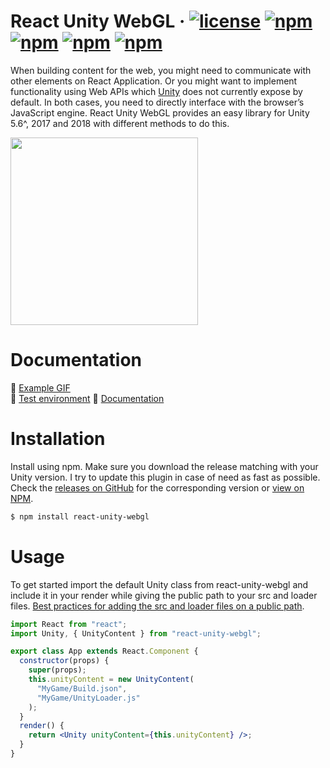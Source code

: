 # React Unity WebGL &middot; [![license](https://img.shields.io/badge/license-MIT-red.svg)]() [![npm](https://img.shields.io/npm/v/react-unity-webgl.svg)]() [![npm](https://img.shields.io/badge/build-passing-brightgreen.svg)]() [![npm](https://img.shields.io/npm/dt/react-unity-webgl.svg)]() [![npm](https://img.shields.io/badge/typescript-supported-2a507e.svg)]()

When building content for the web, you might need to communicate with other elements on React Application. Or you might want to implement functionality using Web APIs which [Unity](https://unity3d.com) does not currently expose by default. In both cases, you need to directly interface with the browser’s JavaScript engine. React Unity WebGL provides an easy library for Unity 5.6^, 2017 and 2018 with different methods to do this.

<img src="https://raw.githubusercontent.com/jeffreylanters/react-unity-webgl/master/resources/readme/logo.png" width="300px"><br />

# Documentation

👀 [Example GIF](https://raw.githubusercontent.com/jeffreylanters/react-unity-webgl/master/resources/readme/demo-video.gif)<br/>
🚀 [Test environment](https://github.com/jeffreylanters/react-unity-webgl-test)
📖 [Documentation](https://github.com/jeffreylanters/react-unity-webgl/wiki)

# Installation

Install using npm. Make sure you download the release matching with your Unity version. I try to update this plugin in case of need as fast as possible. Check the [releases on GitHub](https://github.com/jeffreylanters/react-unity-webgl/releases) for the corresponding version or [view on NPM](https://www.npmjs.com/package/react-unity-webgl).

```sh
$ npm install react-unity-webgl
```

# Usage

To get started import the default Unity class from react-unity-webgl and include it in your render while giving the public path to your src and loader files. [Best practices for adding the src and loader files on a public path](#best-practices-for-adding-the-src-and-loader-files-on-a-public-path).

```jsx
import React from "react";
import Unity, { UnityContent } from "react-unity-webgl";

export class App extends React.Component {
  constructor(props) {
    super(props);
    this.unityContent = new UnityContent(
      "MyGame/Build.json",
      "MyGame/UnityLoader.js"
    );
  }
  render() {
    return <Unity unityContent={this.unityContent} />;
  }
}
```
